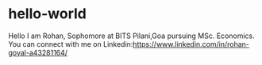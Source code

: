 # hello-world
Hello I am Rohan, Sophomore at BITS Pilani,Goa pursuing MSc. Economics. 
You can connect with me on Linkedin:https://www.linkedin.com/in/rohan-goyal-a43281164/

